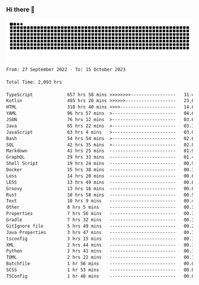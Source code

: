 ### Hi there 👋

<picture>
  <source media="(prefers-color-scheme: dark)" srcset="https://raw.githubusercontent.com/heyline/heyline/output/github-contribution-grid-snake-dark.svg">
  <source media="(prefers-color-scheme: light)" srcset="https://raw.githubusercontent.com/heyline/heyline/output/github-contribution-grid-snake.svg">
  <img alt="github contribution grid snake animation" src="https://raw.githubusercontent.com/heyline/heyline/output/github-contribution-grid-snake.svg">
</picture>

<!--START_SECTION:waka-->

```txt
From: 27 September 2022 - To: 15 October 2023

Total Time: 2,093 hrs

TypeScript             657 hrs 58 mins >>>>>>>>-----------------   31.44 %
Kotlin                 495 hrs 20 mins >>>>>>-------------------   23.67 %
HTML                   310 hrs 40 mins >>>>---------------------   14.84 %
YAML                   96 hrs 57 mins  >------------------------   04.63 %
JSON                   76 hrs 12 mins  >------------------------   03.64 %
Java                   65 hrs 22 mins  >------------------------   03.12 %
JavaScript             63 hrs 4 mins   >------------------------   03.01 %
Bash                   54 hrs 54 mins  >------------------------   02.62 %
SQL                    42 hrs 35 mins  >------------------------   02.03 %
Markdown               41 hrs 25 mins  -------------------------   01.98 %
GraphQL                29 hrs 33 mins  -------------------------   01.41 %
Shell Script           19 hrs 24 mins  -------------------------   00.93 %
Docker                 15 hrs 38 mins  -------------------------   00.75 %
Less                   14 hrs 20 mins  -------------------------   00.68 %
LESS                   13 hrs 49 mins  -------------------------   00.66 %
Groovy                 13 hrs 16 mins  -------------------------   00.63 %
Rust                   10 hrs 58 mins  -------------------------   00.52 %
Text                   10 hrs 9 mins   -------------------------   00.49 %
Other                  8 hrs 5 mins    -------------------------   00.39 %
Properties             7 hrs 56 mins   -------------------------   00.38 %
Gradle                 7 hrs 32 mins   -------------------------   00.36 %
GitIgnore file         5 hrs 49 mins   -------------------------   00.28 %
Java Properties        3 hrs 47 mins   -------------------------   00.18 %
tsconfig               3 hrs 15 mins   -------------------------   00.16 %
XML                    2 hrs 44 mins   -------------------------   00.13 %
Python                 2 hrs 41 mins   -------------------------   00.13 %
TOML                   2 hrs 22 mins   -------------------------   00.11 %
Batchfile              1 hr 56 mins    -------------------------   00.09 %
SCSS                   1 hr 53 mins    -------------------------   00.09 %
TSConfig               1 hr 48 mins    -------------------------   00.09 %
```

<!--END_SECTION:waka-->

